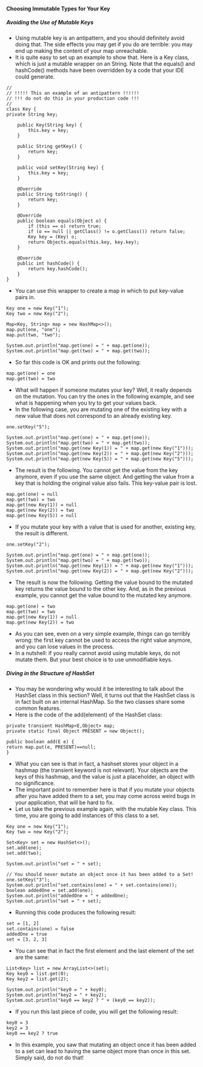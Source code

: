#### Choosing Immutable Types for Your Key
##### Avoiding the Use of Mutable Keys
* Using mutable key is an antipattern, and you should definitely avoid doing that. The side effects you may get if you do are terrible: you may end up making the content of your map unreachable.
* It is quite easy to set up an example to show that. Here is a Key class, which is just a mutable wrapper on an String. Note that the equals() and hashCode() methods have been overridden by a code that your IDE could generate.
```
//
// !!!!! This an example of an antipattern !!!!!!
// !!! do not do this in your production code !!!
//
class Key {
private String key;

    public Key(String key) {
        this.key = key;
    }

    public String getKey() {
        return key;
    }

    public void setKey(String key) {
        this.key = key;
    }

    @Override
    public String toString() {
        return key;
    }

    @Override
    public boolean equals(Object o) {
        if (this == o) return true;
        if (o == null || getClass() != o.getClass()) return false;
        Key key = (Key) o;
        return Objects.equals(this.key, key.key);
    }

    @Override
    public int hashCode() {
        return key.hashCode();
    }
}
```
* You can use this wrapper to create a map in which to put key-value pairs in.
```
Key one = new Key("1");
Key two = new Key("2");

Map<Key, String> map = new HashMap<>();
map.put(one, "one");
map.put(two, "two");

System.out.println("map.get(one) = " + map.get(one));
System.out.println("map.get(two) = " + map.get(two));
```
* So far this code is OK and prints out the following:
```
map.get(one) = one
map.get(two) = two
```
* What will happen if someone mutates your key? Well, it really depends on the mutation. You can try the ones in the following example, and see what is happening when you try to get your values back. 
* In the following case, you are mutating one of the existing key with a new value that does not correspond to an already existing key.
```
one.setKey("5");

System.out.println("map.get(one) = " + map.get(one));
System.out.println("map.get(two) = " + map.get(two));
System.out.println("map.get(new Key(1)) = " + map.get(new Key("1")));
System.out.println("map.get(new Key(2)) = " + map.get(new Key("2")));
System.out.println("map.get(new Key(5)) = " + map.get(new Key("5")));
```
* The result is the following. You cannot get the value from the key anymore, even if you use the same object. And getting the value from a key that is holding the original value also fails. This key-value pair is lost.
```
map.get(one) = null
map.get(two) = two
map.get(new Key(1)) = null
map.get(new Key(2)) = two
map.get(new Key(5)) = null
```
* If you mutate your key with a value that is used for another, existing key, the result is different.
```
one.setKey("2");

System.out.println("map.get(one) = " + map.get(one));
System.out.println("map.get(two) = " + map.get(two));
System.out.println("map.get(new Key(1)) = " + map.get(new Key("1")));
System.out.println("map.get(new Key(2)) = " + map.get(new Key("2")));
```
* The result is now the following. Getting the value bound to the mutated key returns the value bound to the other key. And, as in the previous example, you cannot get the value bound to the mutated key anymore.
```
map.get(one) = two
map.get(two) = two
map.get(new Key(1)) = null
map.get(new Key(2)) = two
```
* As you can see, even on a very simple example, things can go terribly wrong: the first key cannot be used to access the right value anymore, and you can lose values in the process. 
* In a nutshell: if you really cannot avoid using mutable keys, do not mutate them. But your best choice is to use unmodifiable keys.
##### Diving in the Structure of HashSet
* You may be wondering why would it be interesting to talk about the HashSet class in this section? Well, it turns out that the HashSet class is in fact built on an internal HashMap. So the two classes share some common features. 
* Here is the code of the add(element) of the HashSet class:
```
private transient HashMap<E,Object> map;
private static final Object PRESENT = new Object();

public boolean add(E e) {
return map.put(e, PRESENT)==null;
}
```
* What you can see is that in fact, a hashset stores your object in a hashmap (the transient keyword is not relevant). Your objects are the keys of this hashmap, and the value is just a placeholder, an object with no significance. 
* The important point to remember here is that if you mutate your objects after you have added them to a set, you may come across weird bugs in your application, that will be hard to fix.
* Let us take the previous example again, with the mutable Key class. This time, you are going to add instances of this class to a set.
```
Key one = new Key("1");
Key two = new Key("2");

Set<Key> set = new HashSet<>();
set.add(one);
set.add(two);

System.out.println("set = " + set);

// You should never mutate an object once it has been added to a Set!
one.setKey("3");
System.out.println("set.contains(one) = " + set.contains(one));
boolean addedOne = set.add(one);
System.out.println("addedOne = " + addedOne);
System.out.println("set = " + set);
```
* Running this code produces the following result:
```
set = [1, 2]
set.contains(one) = false
addedOne = true
set = [3, 2, 3]
```
* You can see that in fact the first element and the last element of the set are the same:
```
List<Key> list = new ArrayList<>(set);
Key key0 = list.get(0);
Key key2 = list.get(2);

System.out.println("key0 = " + key0);
System.out.println("key2 = " + key2);
System.out.println("key0 == key2 ? " + (key0 == key2));
```
* If you run this last piece of code, you will get the following result:
```
key0 = 3
key2 = 3
key0 == key2 ? true
```
* In this example, you saw that mutating an object once it has been added to a set can lead to having the same object more than once in this set. Simply said, do not do that!